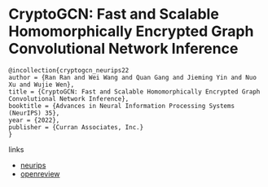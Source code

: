 # CryptoGCN: Fast and Scalable Homomorphically Encrypted Graph Convolutional Network Inference

```
@incollection{cryptogcn_neurips22
author = {Ran Ran and Wei Wang and Quan Gang and Jieming Yin and Nuo Xu and Wujie Wen},
title = {CryptoGCN: Fast and Scalable Homomorphically Encrypted Graph Convolutional Network Inference},
booktitle = {Advances in Neural Information Processing Systems (NeurIPS) 35},
year = {2022},
publisher = {Curran Associates, Inc.}
}
```

links
- [neurips](https://nips.cc/Conferences/2022/Schedule?showEvent=52932)
- [openreview](https://openreview.net/forum?id=VeQBBm1MmTZ)
